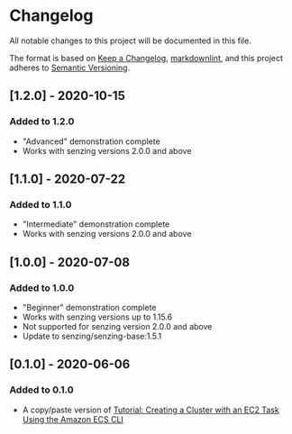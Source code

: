 # Changelog

All notable changes to this project will be documented in this file.

The format is based on [Keep a Changelog](https://keepachangelog.com/en/1.0.0/),
[markdownlint](https://dlaa.me/markdownlint/),
and this project adheres to [Semantic Versioning](https://semver.org/spec/v2.0.0.html).

## [1.2.0] - 2020-10-15

### Added to 1.2.0

- "Advanced" demonstration complete
- Works with senzing versions 2.0.0 and above

## [1.1.0] - 2020-07-22

### Added to 1.1.0

- "Intermediate" demonstration complete
- Works with senzing versions 2.0.0 and above

## [1.0.0] - 2020-07-08

### Added to 1.0.0

- "Beginner" demonstration complete
- Works with senzing versions up to 1.15.6
- Not supported for senzing version 2.0.0 and above
- Update to senzing/senzing-base:1.5.1

## [0.1.0] - 2020-06-06

### Added to 0.1.0

- A copy/paste version of
  [Tutorial: Creating a Cluster with an EC2 Task Using the Amazon ECS CLI](https://docs.aws.amazon.com/AmazonECS/latest/developerguide/ecs-cli-tutorial-ec2.html)
